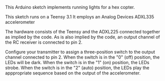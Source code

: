 This Arduino sketch implements running lights for a hex copter.

This sketch runs on a Teensy 3.1
It employs an Analog Devices ADXL335 accelerometer

The hardware consists of the Teensy and the ADXL225 connected together as implied by the code.
As is also implied by the code, an output channel of the RC receiver is connected to pin 2.

Configure your transmitter to assign a three-position switch to the output channel connected to pin 2.
When the switch is in the "0" (off) position, the LEDs will be dark.
When the switch is in the "1" (on) position, the LEDs strobe.
When the switch is in the "2" (auto) position, the LEDs play the apppropriate sequence based on the output of the accelerometer.
